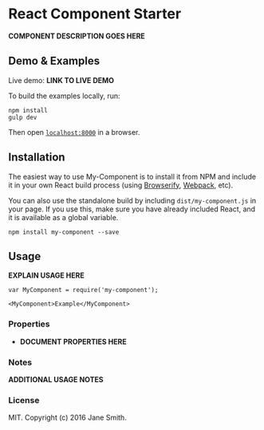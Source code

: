 React Component Starter
=======================

__COMPONENT DESCRIPTION GOES HERE__


## Demo & Examples

Live demo: __LINK TO LIVE DEMO__

To build the examples locally, run:

```
npm install
gulp dev
```

Then open [`localhost:8000`](http://localhost:8000) in a browser.


## Installation

The easiest way to use My-Component is to install it from NPM and include it in your own React build process (using [Browserify](http://browserify.org), [Webpack](http://webpack.github.io/), etc).

You can also use the standalone build by including `dist/my-component.js` in your page. If you use this, make sure you have already included React, and it is available as a global variable.

```
npm install my-component --save
```


## Usage

__EXPLAIN USAGE HERE__

```
var MyComponent = require('my-component');

<MyComponent>Example</MyComponent>
```

### Properties

* __DOCUMENT PROPERTIES HERE__

### Notes

__ADDITIONAL USAGE NOTES__

### License

MIT. Copyright (c) 2016 Jane Smith.
